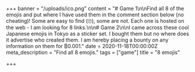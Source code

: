 +++
banner = "/uploads/ico.png"
content = "# Game 1\n\nFind all 8 of the emojis and put where I have used them in the comment section below (no cheating)! Some are easy to find (🙄), some are not. Each one is hosted on the web - I am looking for 8 links.\n\n# Game 2\n\nI came across these cool Japanese emojis in Tokyo as a sticker set. I bought them but no where does it advertise who created them. I am hereby placing a bounty on any information on them for ₿0.001."
date = 2020-11-18T00:00:00Z
meta_description = "Find all 8 emojis."
tags = ["game"]
title = "8 emojis"

+++
